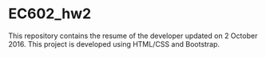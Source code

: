 # EC602_hw2
This repository contains the resume of the developer updated on 2 October 2016. This project is developed using HTML/CSS and Bootstrap.